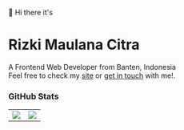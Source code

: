 👋 Hi there it's

# Rizki Maulana Citra
A Frontend Web Developer from Banten, Indonesia<br/>
Feel free to check my [site](https://rizkicitra.my.id) or [get in touch](mailto:rmaulana.citra@gmail.com?subject=Hi!) with me!.

### GitHub Stats
|||
|---|---|
|![](https://github-readme-stats.vercel.app/api?username=rizkimcitra&theme=city_lights)|![](https://github-readme-stats.vercel.app/api/top-langs/?username=rizkimcitra&layout=compact&theme=city_lights)|
 
